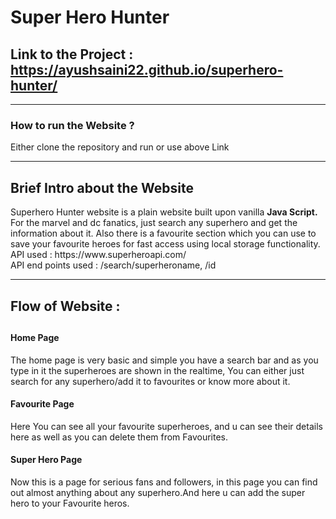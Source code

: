 <h1>Super Hero Hunter</h1>
<h2>Link to the Project :
<br>
<a href="https://ayushsaini22.github.io/superhero-hunter/"  target="blank">https://ayushsaini22.github.io/superhero-hunter/</a>
</h2>
<hr>
<h3> How to run the Website ?</h3>
<p>Either clone the repository and run or use above Link</p>
<hr>
<h2> Brief Intro about the Website</h2>
<p>
Superhero Hunter website is a plain website built upon vanilla <b>Java Script.</b><br> For the marvel and dc fanatics, just search any superhero and get the information about it. Also there is a favourite section which you can use to save your favourite heroes for fast access using local storage functionality.<br>
API used : https://www.superheroapi.com/
<br>
API end points used : /search/superheroname, /id
</p>
<hr>
<h2> Flow of Website : <h2>
<h4>
Home Page
</h4>
<p>
The home page is very basic and simple you have a search bar and as you type in it the superheroes are shown in the realtime, You can either just search for any superhero/add it to favourites or know more about it.</p>
<h4>
Favourite Page
</h4>
<p>
Here You can see all your favourite superheroes, and u can see their details here as well as you can delete them from Favourites.
</p>
<h4>
Super Hero Page
</h4>
<p>
Now this is a page for serious fans and followers, in this page you can find out almost anything about any superhero.And here u can add the super hero to your Favourite heros.


</p>
